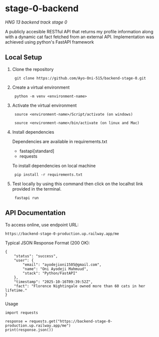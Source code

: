 # stage-0-backend
*HNG 13 backend track stage 0*

A publicly accesible RESTful API that returns my profile information along with a dynamic cat fact fetched from an external API. Implementation was achieved using python's FastAPI framework


## Local Setup
1. Clone the repository

        git clone https://github.com/Ayo-Oni-515/backend-stage-0.git

2. Create a virtual environment

        python -m venv <environment-name>

3. Activate the virtual environment

        source <environment-name>/Script/activate (on windows)

        source <environment-name>/bin/activate (on linux and Mac)

4. Install dependencies

    Dependencies are available in requirements.txt

    * fastapi[standard]
    * requests

    To install dependencies on local machine

        pip install -r requirements.txt

3. Test locally by using this command then click on the localhst link provided in the terminal.

        fastapi run

## API Documentation
To access online, use endpoint URL:

    https://backend-stage-0-production.up.railway.app/me

Typical JSON Response Format (200 OK):

    {
        "status": "success",
        "user": {
            "email": "ayodejioni1505@gmail.com",
            "name": "Oni Ayodeji Mahmuud",
            "stack": "Python/FastAPI"
        },
        "timestamp": "2025-10-16T09:39:52Z",
        "fact": "Florence Nightingale owned more than 60 cats in her lifetime."
    }

Usage

    import requests

    response = requests.get("https://backend-stage-0-production.up.railway.app/me")
    print(response.json())
